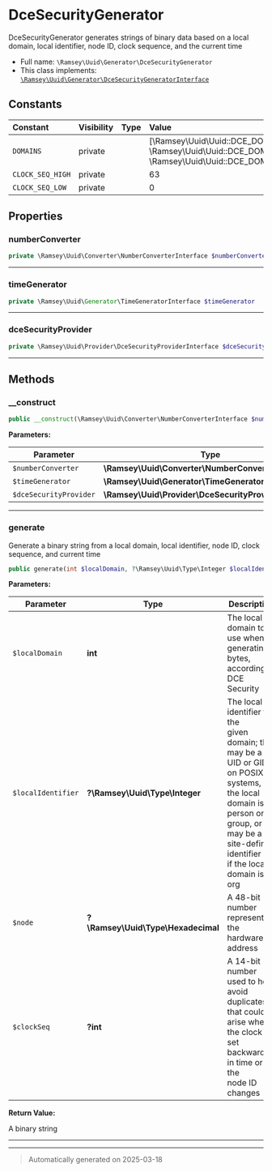 
# DceSecurityGenerator

DceSecurityGenerator generates strings of binary data based on a local
domain, local identifier, node ID, clock sequence, and the current time



* Full name: `\Ramsey\Uuid\Generator\DceSecurityGenerator`
* This class implements:
[`\Ramsey\Uuid\Generator\DceSecurityGeneratorInterface`](./DceSecurityGeneratorInterface.md)


## Constants

| Constant | Visibility | Type | Value |
|:---------|:-----------|:-----|:------|
|`DOMAINS`|private| |[\Ramsey\Uuid\Uuid::DCE_DOMAIN_PERSON, \Ramsey\Uuid\Uuid::DCE_DOMAIN_GROUP, \Ramsey\Uuid\Uuid::DCE_DOMAIN_ORG]|
|`CLOCK_SEQ_HIGH`|private| |63|
|`CLOCK_SEQ_LOW`|private| |0|

## Properties


### numberConverter



```php
private \Ramsey\Uuid\Converter\NumberConverterInterface $numberConverter
```






***

### timeGenerator



```php
private \Ramsey\Uuid\Generator\TimeGeneratorInterface $timeGenerator
```






***

### dceSecurityProvider



```php
private \Ramsey\Uuid\Provider\DceSecurityProviderInterface $dceSecurityProvider
```






***

## Methods


### __construct



```php
public __construct(\Ramsey\Uuid\Converter\NumberConverterInterface $numberConverter, \Ramsey\Uuid\Generator\TimeGeneratorInterface $timeGenerator, \Ramsey\Uuid\Provider\DceSecurityProviderInterface $dceSecurityProvider): mixed
```








**Parameters:**

| Parameter | Type | Description |
|-----------|------|-------------|
| `$numberConverter` | **\Ramsey\Uuid\Converter\NumberConverterInterface** |  |
| `$timeGenerator` | **\Ramsey\Uuid\Generator\TimeGeneratorInterface** |  |
| `$dceSecurityProvider` | **\Ramsey\Uuid\Provider\DceSecurityProviderInterface** |  |





***

### generate

Generate a binary string from a local domain, local identifier, node ID,
clock sequence, and current time

```php
public generate(int $localDomain, ?\Ramsey\Uuid\Type\Integer $localIdentifier = null, ?\Ramsey\Uuid\Type\Hexadecimal $node = null, ?int $clockSeq = null): string
```








**Parameters:**

| Parameter | Type | Description |
|-----------|------|-------------|
| `$localDomain` | **int** | The local domain to use when generating bytes,<br />according to DCE Security |
| `$localIdentifier` | **?\Ramsey\Uuid\Type\Integer** | The local identifier for the<br />given domain; this may be a UID or GID on POSIX systems, if the local<br />domain is person or group, or it may be a site-defined identifier<br />if the local domain is org |
| `$node` | **?\Ramsey\Uuid\Type\Hexadecimal** | A 48-bit number representing the hardware<br />address |
| `$clockSeq` | **?int** | A 14-bit number used to help avoid duplicates<br />that could arise when the clock is set backwards in time or if the<br />node ID changes |


**Return Value:**

A binary string




***


***
> Automatically generated on 2025-03-18
